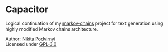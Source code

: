 # Capacitor

Logical continuation of my [markov-chains](https://github.com/krypt0nn/markov-chains)
project for text generation using highly modified Markov chains architecture.

Author: [Nikita Podvirnyi](https://github.com/krypt0nn)\
Licensed under [GPL-3.0](LICENSE)
